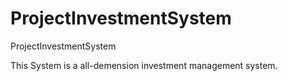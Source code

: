 # ProjectInvestmentSystem
ProjectInvestmentSystem

This System is a all-demension investment management system.
